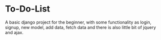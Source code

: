 # To-Do-List
A basic django project for the beginner, with some functionality as login, signup, new model, add data, fetch data and there is also little bit of jquery and ajax.
